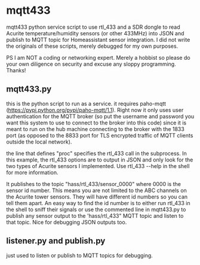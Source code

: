 # mqtt433
mqtt433 python service script to use rtl_433 and a SDR dongle to read Acurite temperature/humidity sensors (or other 433MHz) into JSON and publish to MQTT topic for Homeassistant sensor integration. I did not write the originals of these scripts, merely debugged for my own purposes.

PS I am NOT a coding or networking expert. Merely a hobbist so please do your own diligence on security and excuse any sloppy programming. Thanks!

## mqtt433.py
this is the python script to run as a service. it requires paho-mqtt (https://pypi.python.org/pypi/paho-mqtt/1.1). Right now it only uses user authentication for the MQTT broker (so put the username and password you want this system to use to connect to the broker into this code) since it is meant to run on the hub machine connecting to the broker with the 1833 port (as opposed to the 8833 port for TLS encrypted traffic of MQTT clients outside the local network).

the line that defines "proc" specifies the rtl_433 call in the subprocess. In this example, the rtl_433 options are to output in JSON and only look for the two types of Acurite sensors I implemented. Use rtl_433 --help in the shell for more information.

It publishes to the topic "hass/rtl_433/sensor_0000" where 0000 is the sensor id number. This means you are not limited to the ABC channels on the Acurite tower sensors. They will have different id numbers so you can tell them apart. An easy way to find the id number is to either run rtl_433 in the shell to sniff their signals or use the commented line in mqtt433.py to publish any sensor output to the 'hass/rtl_433" MQTT topic and listen to that topic. Nice for debugging JSON outputs too.

## listener.py and publish.py
just used to listen or publish to MQTT topics for debugging.

